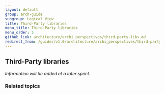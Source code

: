 ```yaml
---
layout: default
group: arch-guide
subgroup: Logical View
title: Third-Party libraries
menu_title: Third-Party libraries
menu_order: 5
github_link: architecture/archi_perspectives/third-party-libs.md
redirect_from: /guides/v1.0/architecture/archi_perspectives/third-party-libs.html
---
```



<h2>Third-Party libraries</h2>

<i>Information will be added at a later sprint.</i>


<h3>Related topics</h3>


